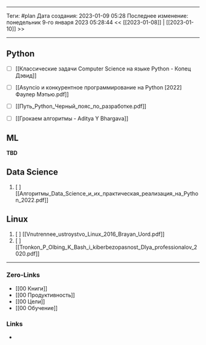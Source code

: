 ___
Теги: #plan 
Дата создания: 2023-01-09 05:28 
Последнее изменение: понедельник 9-го января 2023 05:28:44
<< [[2023-01-08]] | [[2023-01-10]] >> 
___
## Python

-  [ ] [[Классические задачи Computer Science на языке Python - Копец Дэвид]]
-  [ ] [[Asyncio и конкурентное программирование на Python [2022] Фаулер Мэтью.pdf]]
-  [ ] [[Путь_Python_Черный_пояс_по_разработке.pdf]]
-  [ ] [[Грокаем алгоритмы - Aditya Y Bhargava]]


## ML

**TBD**

## Data Science
1. [ ] [[Алгоритмы_Data_Science_и_их_практическая_реализация_на_Python_2022.pdf]]

## Linux
1. [ ] [[Vnutrennee_ustroystvo_Linux_2016_Brayan_Uord.pdf]]
2. [ ] [[Tronkon_P_Olbing_K_Bash_i_kiberbezopasnost_Dlya_professionalov_2020.pdf]]
___
### Zero-Links
- [[00 Книги]]
- [[00 Продуктивность]]
- [[00 Цели]]
- [[00 Обучение]]

### Links
- 
